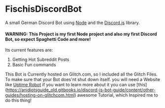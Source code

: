 # FischisDiscordBot
A small German Discord Bot using [Node](https://nodejs.org/) and the [Discord.js](https://discord.js.org) library.

#### WARNING: This Project is my first Node project and also my first Discord Bot, so expect Spaghetti Code and more! 

Its current features are:
1. Getting Hot Subreddit Posts
2. Basic Fun commands

This Bot is Currently hosted on Glitch.com, so I included all the Glitch Files. To make sure that your Bot does'nt shut down itself. you 
will need a Website like [Uptime Robot](https://uptimerobot.com/) if you want to learn more about it you can use  [this]
(https://anidiotsguide_old.gitbooks.io/discord-js-bot-guide/content/other-guides/hosting-on-glitchcom.html) awesome Tutorial, which 
Inspired me to do this thing!
